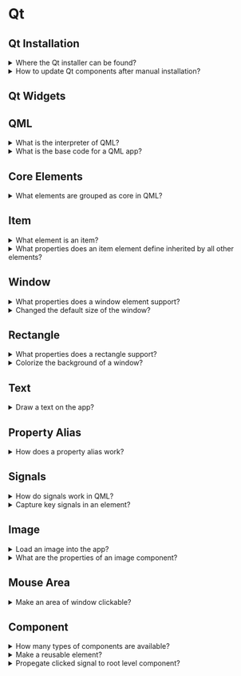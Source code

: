 # Qt

## Qt Installation

<details>
<summary>Where the Qt installer can be found?</summary>

> - Open source: qt.io/download-open-source
> - Commercial: qt.io/download
>
> ```sh
> chmod u+x qt*.run
> ./qt*.run
> ``````

> **Resources**
> - Cross-Platform Development with Qt6 and Modern C++ - Chapter 1

> **References**
---
</details>

<details>
<summary>How to update Qt components after manual installation?</summary>

> You can select new components to download and install or unselect them to
> remove them from your installation.
>
> ```sh
> ${QT_DIR}/MaintenanceTool.exe
> ``````

> **Resources**
> - Cross-Platform Development with Qt6 and Modern C++ - Chapter 1

> **References**
---
</details>

## Qt Widgets

## QML

<details>
<summary>What is the interpreter of QML?</summary>

> A runtime called the QmlEngine which loads the initial QML code. The
> developer can register C++ types with the runtime to interface with the
> native code. The `qml` tool is a pre-made runtime which is used directly.

> **Resources**
> - https://www.qt.io/product/qt6/qml-book

> **References**
---
</details>

<details>
<summary>What is the base code for a QML app?</summary>

> ```qml
> import QtQuick
>
> Window {
>     width: 640
>     height: 480
>     visible: true
>     title: qsTr("Sample")
> }
> ``````

> **Resources**
> - https://www.qt.io/product/qt6/qml-book

> **References**
---
</details>

## Core Elements

<details>
<summary>What elements are grouped as core in QML?</summary>

> - `Item`
> - `Rectangle`
> - `Text`
> - `Image`
> - `MouseArea`

> **Resources**
> - https://www.qt.io/product/qt6/qml-book

> **References**
---
</details>

## Item

<details>
<summary>What element is an item?</summary>

> `Item` is the base element for all visual elements as such all other visual
> elements inherits from `Item`. It doesn’t paint anything by itself but
> defines all properties which are common across all visual elements.
>
> The `Item` element is often used as a container for other elements, similar
> to the `div` element in HTML.

> **Resources**
> - https://www.qt.io/product/qt6/qml-book/ch04-qmlstart-core-elements

> **References**
---
</details>

<details>
<summary>What properties does an item element define inherited by all other elements?</summary>

> - **Geometry**: `x`, `y`, `width`, `height`, `z`
> - **Layouts**: `anchors`, `margins`
> - **Keys**: `Key`, `KeyNavigation`, `focus`
> - **Transformation**: `scale`, `rotate`, `transform`, `transformOrigin`
> - **Visual**: `opacity`, `visible`, `clip`, `smooth`
> - **State**: `states`, `state`, `transitions`

> **Resources**
> - https://www.qt.io/product/qt6/qml-book/ch04-qmlstart-core-elements

> **References**
---
</details>

## Window

<details>
<summary>What properties does a window element support?</summary>

> - `visible`
> - `visibilitity`
> - `title`

> **Resources**
> - https://www.qt.io/product/qt6/qml-book

> **References**
---
</details>

<details>
<summary>Changed the default size of the window?</summary>

> ```qml
> import QtQuick
>
> Window {
>     id: window
>     width: 300
>     height: 600
>     visible: true
>     visibility: Window.Maximized
>     title: qsTr("Image Viewer")
> }
> ``````

> **Resources**
> - https://www.qt.io/product/qt6/qml-book/ch04-qmlstart-core-elements

> **References**
---
</details>

## Rectangle

<details>
<summary>What properties does a rectangle support?</summary>

> `Rectangle` extends `Item` and adds following properties:
>
> - `color`
> - `border`: `border.radius`, `border.color`
> - `radius`

> **Resources**
> - https://www.qt.io/product/qt6/qml-book/ch04-qmlstart-core-elements

> **References**
---
</details>

<details>
<summary>Colorize the background of a window?</summary>

> ```qml
> import QtQuick
>
> Rectangle {
>     id: root
>     width: 600
>     height: 400
>     color: 'lightsteelblue'
> }
> ``````

> **Resources**
> - https://www.qt.io/product/qt6/qml-book

> **References**
---
</details>

## Text

<details>
<summary>Draw a text on the app?</summary>

> ```qml
> import QtQuick
>
> Window {
>     id: window
>     width: 640
>     height: 480
>     visible: true
>     title: qsTr("Image Viewer")
>
>     Text {
>         id: text
>         anchors.centerIn: parent
>         width: 100
>         height: 30
>         color: 'black'
>         horizontalAlignment: Text.AlignHCenter
>         verticalAlignment: Text.AlignVCenter
>         font.family: 'Ubuntu'
>         font.pixelSize: 18
>         text: 'Sample Text'
>         KeyNavigation.tab: other_text
>         focus: true
>         onHeightChanged: console.log('height: ', height)
>     }
> }
> ``````

> **Resources**
> - https://www.qt.io/product/qt6/qml-book

> **References**
---
</details>

## Property Alias

<details>
<summary>How does a property alias work?</summary>

> The alias keyword allows us to forward a property of an object or an object
> itself from within the type to an outer scope. A property alias does not need
> a type, it uses the type of the referenced property or object.
>
> ```qml
> property alias <name>: <reference>
> ``````

> **Resources**
> - https://www.qt.io/product/qt6/qml-book

> **References**
---
</details>

## Signals

<details>
<summary>How do signals work in QML?</summary>

> For every property, you can provide a signal handler. This handler is called after the property changes.
>
> ```qml
> ``````

> **Resources**
> - https://www.qt.io/product/qt6/qml-book

> **References**
---
</details>

<details>
<summary>Capture key signals in an element?</summary>

> ```qml
> Text {
>     id: label
>
>     onTextChanged: function(text) {
>         console.log("text changed to:", text)
>     }
>
>     Keys.onSpacePressed: {
>         log()
>     }
>
>     Keys.onEscapePressed: {
>         log()
>     }
>
>     function log() {
>         console.log('key pressed')
>     }
> }
> ``````

> **Resources**
> - https://www.qt.io/product/qt6/qml-book

> **References**
---
</details>

## Image

<details>
<summary>Load an image into the app?</summary>

> First, create a qrc resource file and add the image `assets/sample.png` as a
> resource.
>
> Then, modify `CMakeLists.txt` file to include `.qrc` file in your project.
>
> ```cmake
> qt_add_resources(RESOURCE_FILES assets.qrc)
> qt_add_executable(appsample
>     main.cpp
>     ${RESOURCE_FILES}
> )
> ``````
>
> Finally, add the image in an `Image` component:
>
> ```qml
> import QtQuick
>
> Window {
>     id: window
>     width: 680
>     height: 460
>
>     Image {
>         id: image
>         anchors.centerIn: parent
>         source: 'qrc:/assets/sample.png'
>     }
> }
> ``````

> **Resources**
> - https://www.qt.io/product/qt6/qml-book

> **References**
---
</details>

<details>
<summary>What are the properties of an image component?</summary>

> ```qml
> ``````

> **Resources**
> - https://www.qt.io/product/qt6/qml-book

> **References**
---
</details>

## Mouse Area

<details>
<summary>Make an area of window clickable?</summary>

> The mouse area is often used together with a visible item to execute commands
> when the user interacts with the visual part.
>
> ```qml
> import QtQuick
>
> Rectangle {
>     id: button
>     width: 60
>     height: 25
>     color: 'lightsteelblue'
>     MouseArea {
>         id: clickable_area
>         anchors.fill: parent
>         onClicked: image.visibility = !image.visilibity
>     }
> }
> ``````

> **Resources**
> - https://www.qt.io/product/qt6/qml-book/ch04-qmlstart-core-elements

> **References**
---
</details>

## Component

<details>
<summary>How many types of components are available?</summary>

> QML provides different ways to create components:
>
> - File-based component
> -

> **Resources**
> - https://www.qt.io/product/qt6/qml-book/ch04-qmlstart-components

> **References**
---
</details>

<details>
<summary>Make a reusable element?</summary>

> ```qml
> ``````

> **Resources**
> - https://www.qt.io/product/qt6/qml-book/ch04-qmlstart-components

> **References**
---
</details>

<details>
<summary>Propegate clicked signal to root level component?</summary>

> ```qml
> import QtQuick
>
> Rectangle {
>     id: root
>     width: 100
>     height: 300
>     color: 'lightsteelblue'
>
>     property alias text: label.text
>     signal clicked
>
>     Text {
>         id: label
>         anchors.centerIn: parent
>         text: 'start'
>     }
>
>     MouseArea {
>         anchors.fill: parent
>         onClicked: { root.clicked() }
>     }
> }
> ``````

> **Resources**
> - https://www.qt.io/product/qt6/qml-book/ch04-qmlstart-components

> **References**
---
</details>
